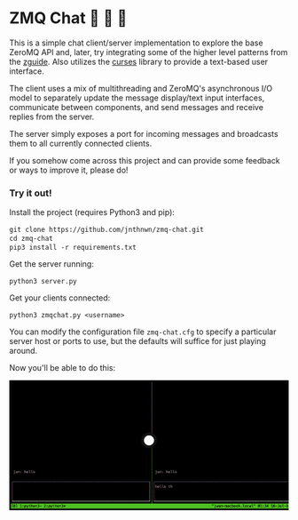 # ZMQ Chat 👏 👏 👏 
This is a simple chat client/server implementation to explore the base ZeroMQ
API and, later, try integrating some of the higher level patterns from the
[zguide](http://zguide.zeromq.org/). Also utilizes the 
[curses](https://docs.python.org/3/howto/curses.html) library to provide
a text-based user interface.

The client uses a mix of multithreading and ZeroMQ's asynchronous I/O model
to separately update the message display/text input interfaces, communicate
between components, and send messages and receive replies from the server.

The server simply exposes a port for incoming messages and broadcasts them
to all currently connected clients.

If you somehow come across this project and can provide some feedback or ways
to improve it, please do!

### Try it out!

Install the project (requires Python3 and pip):
```
git clone https://github.com/jnthnwn/zmq-chat.git
cd zmq-chat
pip3 install -r requirements.txt
```

Get the server running:
```
python3 server.py
```

Get your clients connected:
```
python3 zmqchat.py <username>
```

You can modify the configuration file `zmq-chat.cfg` to specify
a particular server host or ports to use,
but the defaults will suffice for just playing around.

Now you'll be able to do this:

![gif of chat clients talking](/images/asciicast.gif)
